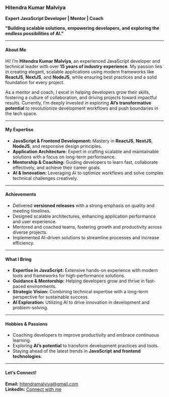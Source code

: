 ### **Hitendra Kumar Malviya**

**Expert JavaScript Developer | Mentor | Coach**

**"Building scalable solutions, empowering developers, and exploring the endless possibilities of AI."**

---

#### **About Me**

Hi! I’m **Hitendra Kumar Malviya**, an experienced JavaScript developer and technical leader with over **15 years of industry experience**. My passion lies in creating elegant, scalable applications using modern frameworks like **ReactJS**, **NextJS**, and **NodeJS**, while ensuring best practices and a solid foundation for every project.

As a mentor and coach, I excel in helping developers grow their skills, fostering a culture of collaboration, and driving projects toward impactful results. Currently, I’m deeply invested in exploring **AI’s transformative potential** to revolutionize development workflows and push boundaries in the tech space.

---

#### **My Expertise**

- **JavaScript & Frontend Development:** Mastery in **ReactJS**, **NextJS**, **NodeJS**, and responsive design principles.
- **Application Architecture:** Expert in crafting scalable and maintainable solutions with a focus on long-term performance.
- **Mentorship & Coaching:** Guiding developers to learn fast, collaborate effectively, and achieve their career goals.
- **AI & Innovation:** Leveraging AI to optimize workflows and solve complex technical challenges creatively.

---

#### **Achievements**

- Delivered **versioned releases** with a strong emphasis on quality and meeting timelines.
- Designed scalable architectures, enhancing application performance and user experience.
- Mentored and coached teams, fostering growth and productivity across diverse projects.
- Implemented AI-driven solutions to streamline processes and increase efficiency.

---

#### **What I Bring**

- **Expertise in JavaScript:** Extensive hands-on experience with modern tools and frameworks for high-performance solutions.
- **Guidance & Mentorship:** Helping developers grow and thrive in fast-paced environments.
- **Strategic Vision:** Combining technical expertise with a long-term perspective for sustainable success.
- **AI Exploration:** Utilizing AI to drive innovation in development and problem-solving.

---

#### **Hobbies & Passions**

- Coaching developers to improve productivity and embrace continuous learning.
- Exploring **AI’s potential** to transform development practices and tools.
- Staying ahead of the latest trends in **JavaScript and frontend technologies**.

---

#### **Let’s Connect!**

**Email:** hitendramalviya@gmail.com  
**LinkedIn:** [Connect with me](https://www.linkedin.com/in/hitendra-malviya-38398918/)
